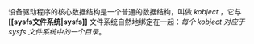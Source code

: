设备驱动程序的核心数据结构是一个普通的数据结构，叫做 *kobject* ，它与 **[[sysfs文件系统|sysfs]]** 文件系统自然地绑定在一起：*每个 kobject 对应于 sysfs 文件系统中的一个目录*。